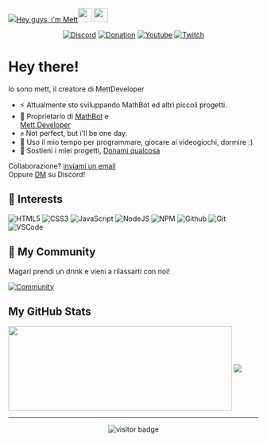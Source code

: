 <div style="display: block; text-allign: center; width: 100%; height: 100vh;">
  <a href="https://cdn.discordapp.com/avatars/1052995417312346132/a341a152472f49fab24e117f9a3e32ef.png">
    <img src="https://cdn.discordapp.com/avatars/1052995417312346132/a341a152472f49fab24e117f9a3e32ef.png" style="max-width: 128px; max-height: 128px/>
  </a>
</div>
 
 

<h3 align="center">Hey guys, i'm <a href="https://discord.com/users/971440665705730068">Mett</a><img src="https://media.giphy.com/media/hvRJCLFzcasrR4ia7z/giphy.gif" width="28"> <img src="https://emojis.slackmojis.com/emojis/images/1531849430/4246/blob-sunglasses.gif?1531849430" width="28"/></h3>

<p align="center">
  <a href="https://discord.com/users/971440665705730068"><img alt="Discord" title="Discord" src="https://img.shields.io/badge/-Discord-7289DA?style=for-the-badge&logo=discord&logoColor=white"/></a>
  <a href="https://streamelements.com/mett_300/tip"><img alt="Donation" title="Donation" src="https://img.shields.io/badge/Donation-yellow"/></a>
  <a href="https://bit.ly/3qHPJLT"><img alt="Youtube" title="Youtube" src="https://img.shields.io/badge/-Youtube-FF0000?style=for-the-badge&logo=youtube&logoColor=white"/></a>
   <a href="https://bit.ly/3qHPJLT"><img alt="Twitch" title="Twitch" src="https://img.shields.io/badge/-Twitch-6441a5?style=for-the-badge&logo=twitch&logoColor=white"/></a>
   
   
  
  
</p>


# Hey there!

Io sono mett, il creatore di MettDeveloper

- ⚡ Attualmente sto sviluppando MathBot ed altri piccoli progetti.
- :gift_heart:  Proprietario di [MathBot](https://dsc.gg/m4th-bot) e <br> [Mett Developer](https://discord.gg/mFVfHBbJ3d )
- ✊ Not perfect, but i'll be one day.
- :dart:  Uso il mio tempo per programmare, giocare ai videogiochi, dormire :)
- :muscle:   Sostieni i miei progetti, [Donami qualcosa](https://streamelements.com/mett_300/tip)


Collaborazione? <a href="mailto:matteoloffredo23@gmail.com">inviami un email</a><br>
Oppure [DM](https://discord.com/users/971440665705730068) su Discord!

## :wrench: Interests

![HTML5](https://img.icons8.com/color/30/html-5.png) ![CSS3](https://img.icons8.com/color/30/css3.png) ![JavaScript](https://img.icons8.com/color/30/javascript.png) ![NodeJS](https://img.icons8.com/color/30/nodejs.png) ![NPM](https://img.icons8.com/color/30/npm.png) ![Github](https://img.icons8.com/material-outlined/30/github.png) ![Git](https://img.icons8.com/color/30/git.png) ![VSCode](https://img.icons8.com/color/30/visual-studio-code-2019.png)

## 🤩 My Community

Magari prendi un drink e vieni a rilassarti con noi!

[![Community](https://discordapp.com/api/guilds/1003735355155042394/widget.png?style=banner2)](https://discord.gg/SHefQp3Jt9)


## My GitHub Stats

<a style="text-decoration: none;" href="https://bit.ly/3qHPJLT1">
  <img width=450 height=170 align="center" src="https://github-readme-stats.vercel.app/api?username=mettCreator14&theme=midnight-blue&show_icons=true&bg_color=0D1117&hide_border=true" />
</a>
<a href="https://bit.ly/3qHPJLT1">
  <img align="center" src="https://github-readme-stats.vercel.app/api/top-langs/?username=mettCreator14&theme=midnight-blue&layout=compact&bg_color=0D1117&hide_border=true" />
</a>



----

<p align='center'>
  <img src="https://visitor-badge.glitch.me/badge?page_id=mettCreator14" alt="visitor badge"/>
</p>


